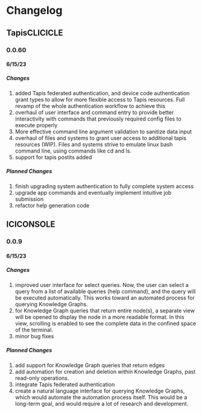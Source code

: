 # Changelog
## TapisCLICICLE
### 0.0.60
#### 6/15/23
##### Changes
1. added Tapis federated authentication, and device code authentication grant types to allow for more flexible access to Tapis resources. Full revamp of the whole authentication workflow to achieve this
2. overhaul of user interface and command entry to provide better interactivity with commands that previously required config files to execute properly
3. More effective command line argument validation to sanitize data input
4. overhaul of files and systems to grant user access to additional tapis resources (WIP). Files and systems strive to emulate linux bash command line, using commands like cd and ls.
5. support for tapis postits added

##### Planned Changes
1. finish upgrading system authentication to fully complete system access
2. upgrade app commands and eventually implement intuitive job submission
3. refactor help generation code

## ICICONSOLE
### 0.0.9
#### 6/15/23
##### Changes
1. improved user interface for select queries. Now, the user can select a query from a list of available queries (help command), and the query will be executed automatically. This works toward an automated process for querying Knowledge Graphs.
2. for Knowledge Graph queries that return entire node(s), a separate view will be opened to display the node in a more readable format. In this view, scrolling is enabled to see the complete data in the confined space of the terminal.
3. minor bug fixes

##### Planned Changes
1. add support for Knowledge Graph queries that return edges
2. add automation for creation and deletion within Knowledge Graphs, past read-only operations.
3. integrate Tapis federated authentication
4. create a natural language interface for querying Knowledge Graphs, which would automate the automation process itself. This would be a long-term goal, and would require a lot of research and development.